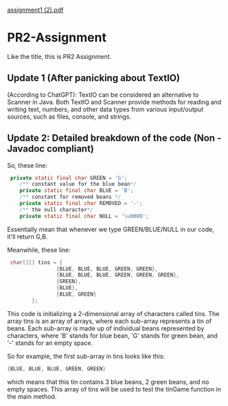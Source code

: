 [assignment1 (2).pdf](https://github.com/NotAProPilot/PR2-Assignment/files/10964434/assignment1.2.pdf)
# PR2-Assignment
Like the title, this is PR2 Assignment.

## Update 1 (After panicking about TextIO)
(According to ChatGPT): TextIO can be considered an alternative to Scanner in Java. Both TextIO and Scanner provide methods for reading and writing text, numbers, and other data types from various input/output sources, such as files, console, and strings.

## Update 2: Detailed breakdown of the code (Non - Javadoc compliant)
So, these line:
```java
 private static final char GREEN = 'G';
    /** constant value for the blue bean*/
    private static final char BLUE = 'B';
    /** constant for removed beans */
    private static final char REMOVED = '-';
    /** the null character*/
    private static final char NULL = '\u0000';
```
Essentially mean that whenever we type GREEN/BLUE/NULL in our code, it'll return G,B.

Meanwhile, these line:
```java
 char[][] tins = {
                {BLUE, BLUE, BLUE, GREEN, GREEN},
                {BLUE, BLUE, BLUE, GREEN, GREEN, GREEN},
                {GREEN},
                {BLUE},
                {BLUE, GREEN}
        };
```
This code is initializing a 2-dimensional array of characters called tins. The array tins is an array of arrays, where each sub-array represents a tin of beans. Each sub-array is made up of individual beans represented by characters, where 'B' stands for blue bean, 'G' stands for green bean, and '-' stands for an empty space.

So for example, the first sub-array in tins looks like this:

```java
{BLUE, BLUE, BLUE, GREEN, GREEN}
```

which means that this tin contains 3 blue beans, 2 green beans, and no empty spaces. This array of tins will be used to test the tinGame function in the main method.
